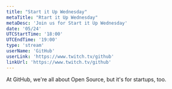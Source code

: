 ```yaml
---
title: "Start it Up Wednesday"
metaTitle: "Rtart it Up Wednesday"
metaDesc: 'Join us for Start it Up Wednesday'
date: '05/24'
UTCStartTime: '18:00'
UTCEndTime: '19:00'
type: 'stream'
userName: 'GitHub'
userLink: 'https://www.twitch.tv/github'
linkUrl: 'https://www.twitch.tv/github'
---
```


At GitHub, we're all about Open Source, but it's for startups, too.